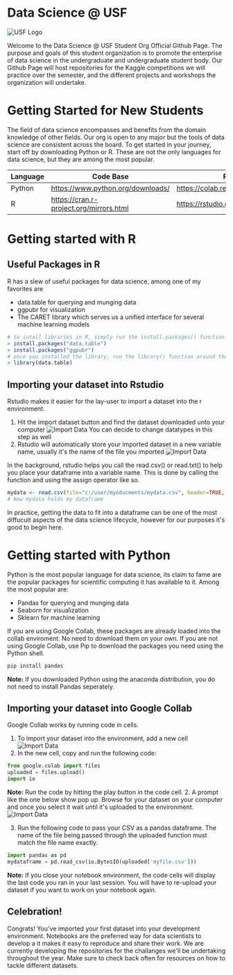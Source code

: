 # Data Science @ USF     
![USF Logo](https://www.usf.edu/images/ucm/marketing/logos/email-sigs/bull-u-usf-240x60.png)

Welcome to the Data Science @ USF Student Org Official Github Page. The purpose and goals of this student organization is to promote the enterprise of data science in the undergraduate and undergraduate student body. Our Github Page will host repositories for the Kaggle competitions we will practice over the semester, and the different projects and workshops the organization will undertake. 

# Getting Started for New Students
The field of data science encompasses and benefits from the domain knowledge of other fields. Our org is open to any major but the tools of data science are consistent across the board. To get started in your journey, start off by downloading Python or R. These are not the only languages for data science, but they are among the most popular. 

| Language | Code Base | Recommended IDE/Notebook|
| --- | --- | --- | 
| Python |https://www.python.org/downloads/ |https://colab.research.google.com
| R |https://cran.r-project.org/mirrors.html |https://rstudio.com/products/rstudio/download/#download

# Getting started with R
## Useful Packages in R
R has a slew of useful packages for data science, among one of my favorites are
  - data.table for querying and munging data
  - ggpubr for visualization  
  - The CARET  library which serves us a unified interface for several machine learning models 
``` r
# to intall libraries in R, simply run the install.packages() function on the library you would like to download
> install.packages("data.table")
> install.packages("ggpubr")
# once you installed the library, run the library() function around the     package name, no quotes, to load and begin using them.
> library(data.table)
```
## Importing your dataset into Rstudio
Rstudio makes it easier for the lay-user to import a dataset into the r environment.
1. Hit the import dataset button and find the dataset downloaded unto your computer
![Import Data](https://support.rstudio.com/hc/article_attachments/360017333414/data-import-rstudio-overview.gif)
You can decide to change datatypes in this step as well
2. Rstudio will automatically store your imported dataset in a new variable name, usually it's the name of the file you imported
![Import Data](https://support.rstudio.com/hc/article_attachments/360018060413/Screen_Shot_2018-10-31_at_9.44.21_PM.png)

In the background, rstudio helps you call the read.csv() or read.txt() to help you place your dataframe into a variable name. This is done by calling the function and using the assign operator like so. 
``` r
mydata <- read.csv(file="c:/user/myoducments/mydata.csv", header=TRUE, sep=",")
# Now mydata holds my dataframe
```
In practice, getting the data to fit into a dataframe can be one of the most diffucult aspects of the data science lifecycle, however for our purposes it's good to begin here.

# Getting started with Python
Python is the most popular language for data science, its claim to fame are the popular packages for scientific computing it has available to it. Among the most popular are: 
- Pandas for querying and munging data
- Seaborn for visualization
- Sklearn for machine learning 

If you are using Google Collab, these packages are already loaded into the collab enviroment. No need to download them on your own. If you are not using Google Collab, use Pip to download the packages you need using the Python shell. 

``` Python
pip install pandas
```
 **Note:** If you downloaded Python using the anaconda distribution, you do not need to install Pandas seperately. 

## Importing your dataset into Google Collab
Google Collab works by running code in cells. 
1. To import your dataset into the environment, add a new cell
![Import Data](https://support.treasuredata.com/hc/article_attachments/360046279653/gcolabcodebox.png)
2. In the new cell, copy and run the following code: 
``` Python
from google.colab import files
uploaded = files.upload()
import io
```
**Note:** Run the code by hitting the play button in the code cell.
2. A prompt like the one below show pop up. Browse for your dataset on your computer and once you select it wait until it's uploaded to the environment.
![Import Data](https://cdn-images-1.medium.com/max/1000/1*y0svQW7PeSU92kYZLWciPw.png)

3. Run the following code to pass your CSV as a pandas dataframe. The name of the file being passed through the uploaded function must match the file name exactly.
``` Python
import pandas as pd
mydataframe = pd.read_csv(io.BytesIO(uploaded['myfile.csv']))
```
**Note:** If you close your notebook environment, the code cells will display the last code you ran in your last session. You will have to re-upload your dataset if you want to work on your notebook again.
## Celebration!
Congrats! You've imported your first dataset into your development environment. Notebooks are the preferred way for data scientists to develop a it makes it easy to reproduce and share their work. We are currently developing the repositories for the challanges we'll be undertaking throughout the year. Make sure to check back often for resources on how to tackle different datasets.


